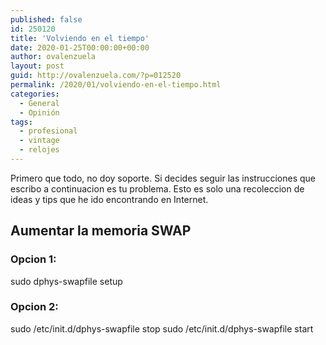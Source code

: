 ```yaml
---
published: false
id: 250120
title: 'Volviendo en el tiempo'
date: 2020-01-25T00:00:00+00:00
author: ovalenzuela
layout: post
guid: http://ovalenzuela.com/?p=012520
permalink: /2020/01/volviendo-en-el-tiempo.html
categories:
  - General
  - Opinión
tags:
  - profesional
  - vintage
  - relojes
---
```


Primero que todo, no doy soporte. Si decides seguir las instrucciones que escribo a continuacion es tu problema.
Esto es solo una recoleccion de ideas y tips que he ido encontrando en Internet.

## Aumentar la memoria SWAP

### Opcion 1:
sudo dphys-swapfile setup

### Opcion 2:
sudo /etc/init.d/dphys-swapfile stop
sudo /etc/init.d/dphys-swapfile start
